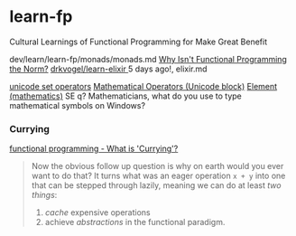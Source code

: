 
# learn-fp

Cultural Learnings of Functional Programming for Make Great Benefit



dev/learn/learn-fp/monads/monads.md
[Why Isn't Functional Programming the Norm?](/dev/learn/learn-fp/notes/norm.md)
[drkvogel/learn-elixir ](https://github.com/drkvogel/learn-elixir) 5 days ago!, elixir.md

[unicode set operators](https://www.google.com/search?q=unicode+set+operators&ie=UTF-8)
[Mathematical Operators (Unicode block)](https://en.wikipedia.org/wiki/Mathematical_Operators_(Unicode_block))
[Element (mathematics)](https://en.wikipedia.org/wiki/Element_(mathematics)#Notation_and_terminology)
SE q? Mathematicians, what do you use to type mathematical symbols on Windows?




### Currying

[functional programming - What is 'Currying'?](https://stackoverflow.com/questions/36314/what-is-currying)
>Now the obvious follow up question is why on earth would you ever want to do that? It turns what was an eager operation `x + y` into one that can be stepped through lazily, meaning we can do at least *two things*:
>1. *cache* expensive operations
>2. achieve *abstractions* in the functional paradigm.

